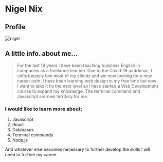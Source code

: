 # Nigel Nix
## Profile


![nigel](https://user-images.githubusercontent.com/82499343/157449382-7ee16c06-d249-4771-a9fa-46b520024312.jpg)


## A little info. about me...

> For the last 18 years I have been teaching business English in companies as a freelance teacher. Due to the Covid-19 paddemic, I unfortunately lost most of my clients and am now looking for a new career path. I have been learning web design in my free time but now I want to take it tio the next level so I have started a Web Development course to expand my knowledge. The terminal command and Javascript are new territory for me. 

### I would like to learn more about:
1. Javascript
2. React
3. Databases
4. Terminal commands
5. Node.js

And whatever else becomes necessary to further develop the skills I will need to further my career. 

